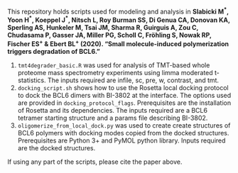 This repository holds scripts used for modeling and analysis in <b>Slabicki M<sup>\*</sup>, Yoon H<sup>\*</sup>, Koeppel J<sup>\*</sup>, Nitsch L, Roy Burman SS, Di Genua CA, Donovan KA, Sperling AS, Hunkeler M, Tsai JM, Sharma R, Guirguis A, Zou C, Chudasama P, Gasser JA, Miller PG, Scholl C, Fröhling S, Nowak RP, Fischer ES<sup>+</sup> & Ebert BL<sup>+</sup> (2020). “Small molecule-induced polymerization triggers degradation of BCL6.”</b>

<ol>
<li><code>tmt4degrader_basic.R</code> was used for analysis of TMT-based whole proteome mass spectrometry experiments using limma moderated t-statistics. The inputs required are infile, sc, pre, w, contrast, and tmt.</li>
<li><code>docking_script.sh</code> shows how to use the Rosetta local docking protocol to dock the BCL6 dimers with BI-3802 at the interface. The options used are provided in <code>docking_protocol_flags</code>. Prerequisites are the installation of Rosetta and its dependencies. The inputs required are a BCL6 tetramer starting structure and a params file describing BI-3802.</li>
<li><code>oligomerize_from_local_dock.py</code> was used to create create structures of BCL6 polymers with docking modes copied from the docked structures. Prerequisites are Python 3+ and PyMOL python library. Inputs required are the docked structures.
</ol>

If using any part of the scripts, please cite the paper above.
